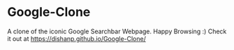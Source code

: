# Google-Clone
A clone of the iconic Google Searchbar Webpage. Happy Browsing :)
Check it out at https://dishanp.github.io/Google-Clone/
